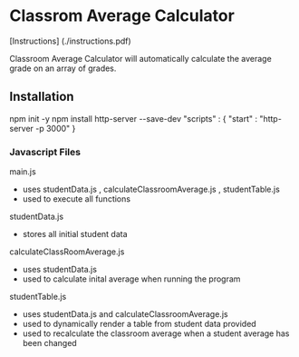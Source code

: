 # Classrom Average Calculator
[Instructions] (./instructions.pdf)

Classroom Average Calculator will automatically calculate the average grade on an array of grades.

## Installation

npm init -y
npm install http-server --save-dev
"scripts" : {
    "start" : "http- server -p 3000"
}

### Javascript Files
main.js 
- uses studentData.js , calculateClassroomAverage.js , studentTable.js
- used to execute all functions

studentData.js 
- stores all initial student data

calculateClassRoomAverage.js 
- uses studentData.js 
- used to calculate inital average when running the program

studentTable.js 
- uses studentData.js and calculateClassroomAverage.js 
- used to dynamically render a table from student data provided
- used to recalculate the classroom average when a student average has been changed 